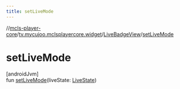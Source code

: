 ```yaml
---
title: setLiveMode
---
```

//[mcls-player-core](../../../index.html)/[tv.mycujoo.mclsplayercore.widget](../index.html)/[LiveBadgeView](index.html)/[setLiveMode](set-live-mode.html)



# setLiveMode



[androidJvm]\
fun [setLiveMode](set-live-mode.html)(liveState: [LiveState](../../tv.mycujoo.mclsplayercore.entity/-live-state/index.html))




